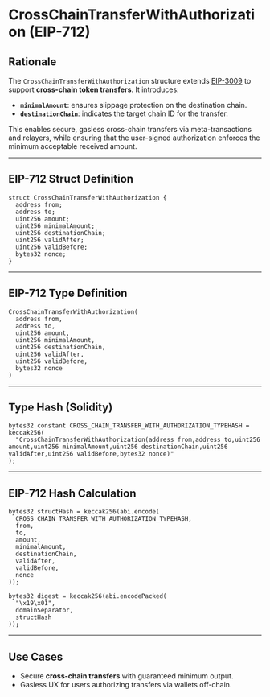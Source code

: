 # CrossChainTransferWithAuthorization (EIP-712)

##  Rationale

The `CrossChainTransferWithAuthorization` structure extends [EIP-3009](https://eips.ethereum.org/EIPS/eip-3009) to support **cross-chain token transfers**. It introduces:

- **`minimalAmount`**: ensures slippage protection on the destination chain.
- **`destinationChain`**: indicates the target chain ID for the transfer.

This enables secure, gasless cross-chain transfers via meta-transactions and relayers, while ensuring that the user-signed authorization enforces the minimum acceptable received amount.

---

##  EIP-712 Struct Definition

```solidity
struct CrossChainTransferWithAuthorization {
  address from;
  address to;
  uint256 amount;
  uint256 minimalAmount;
  uint256 destinationChain;
  uint256 validAfter;
  uint256 validBefore;
  bytes32 nonce;
}
```

---

##  EIP-712 Type Definition

```
CrossChainTransferWithAuthorization(
  address from,
  address to,
  uint256 amount,
  uint256 minimalAmount,
  uint256 destinationChain,
  uint256 validAfter,
  uint256 validBefore,
  bytes32 nonce
)
```

---

##  Type Hash (Solidity)

```solidity
bytes32 constant CROSS_CHAIN_TRANSFER_WITH_AUTHORIZATION_TYPEHASH = keccak256(
  "CrossChainTransferWithAuthorization(address from,address to,uint256 amount,uint256 minimalAmount,uint256 destinationChain,uint256 validAfter,uint256 validBefore,bytes32 nonce)"
);
```

---

##  EIP-712 Hash Calculation

```solidity
bytes32 structHash = keccak256(abi.encode(
  CROSS_CHAIN_TRANSFER_WITH_AUTHORIZATION_TYPEHASH,
  from,
  to,
  amount,
  minimalAmount,
  destinationChain,
  validAfter,
  validBefore,
  nonce
));
```

```solidity
bytes32 digest = keccak256(abi.encodePacked(
  "\x19\x01",
  domainSeparator,
  structHash
));
```

---

##  Use Cases

- Secure **cross-chain transfers** with guaranteed minimum output.
- Gasless UX for users authorizing transfers via wallets off-chain.
